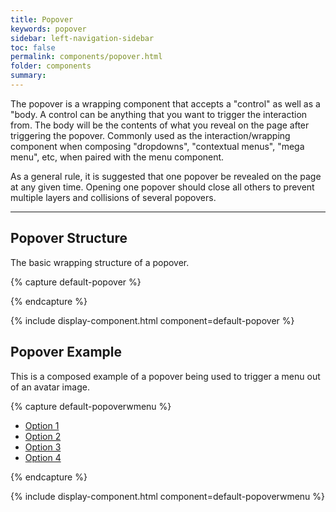 ```yaml
---
title: Popover
keywords: popover
sidebar: left-navigation-sidebar
toc: false
permalink: components/popover.html
folder: components
summary:
---
```


The popover is a wrapping component that accepts a "control" as well as a "body. A control can be anything that you want to trigger the interaction from. The body will be the contents of what you reveal on the page after triggering the popover. Commonly used as the interaction/wrapping component when composing "dropdowns", "contextual menus", "mega menu", etc, when paired with the menu component.

As a general rule, it is suggested that one popover be revealed on the page at any given time. Opening one popover should close all others to prevent multiple layers and collisions of several popovers.

<hr/>

## Popover Structure
The basic wrapping structure of a popover.

{% capture default-popover %}
<div class="fd-popover">
    <div class="fd-popover__control">
        <span aria-haspopup="true" aria-controls="YOURID" aria-expanded="false">
            <!-- Pass in control here -->
        </span>
    </div>
    <div class="fd-popover__body" aria-hidden="true" id="YOURID">
        <!-- Pass in body here -->
    </div>
</div>
{% endcapture %}

{% include display-component.html component=default-popover %}

## Popover Example
This is a composed example of a popover being used to trigger a menu out of an avatar image.

{% capture default-popoverwmenu %}
<div class="fd-popover">
    <div class="fd-popover__control">
        <span class="fd-popover__control fd-image--m fd-image--circle" aria-label="Image label" aria-controls="jhqD0558" aria-expanded="false" aria-haspopup="true" style="background-image: url('https://placeimg.com/400/400/nature');"></span>
    </div>
    <div class="fd-popover__body" aria-hidden="true" id="jhqD0558">
        <nav class="fd-menu" id="">
            <ul class="fd-menu__list">
                <li><a href="#" class="fd-menu__item">Option 1</a></li>
                <li><a href="#" class="fd-menu__item">Option 2</a></li>
                <li><a href="#" class="fd-menu__item">Option 3</a></li>
                <li><a href="#" class="fd-menu__item">Option 4</a></li>
            </ul>
        </nav>
    </div>
</div>
{% endcapture %}

{% include display-component.html component=default-popoverwmenu %}